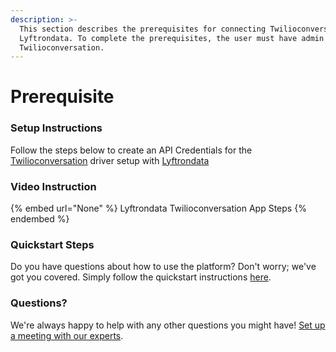 ```yaml
---
description: >-
  This section describes the prerequisites for connecting Twilioconversation to
  Lyftrondata. To complete the prerequisites, the user must have admin access to
  Twilioconversation.
---
```


# Prerequisite

<mark style="color:blue;"></mark>

### Setup Instructions

Follow the steps below to create an API Credentials for the [Twilioconversation](None) driver setup with [Lyftrondata](https://www.lyftrondata.com)

### Video Instruction

{% embed url="None" %}
Lyftrondata Twilioconversation App Steps
{% endembed %}

### Quickstart Steps

Do you have questions about how to use the platform? Don't worry; we've got you covered. Simply follow the quickstart instructions [here](README.md).

### Questions? <a href="#questions" id="questions"></a>

We're always happy to help with any other questions you might have! [Set up a meeting with our experts](https://www.lyftrondata.com/book-a-meeting/).

